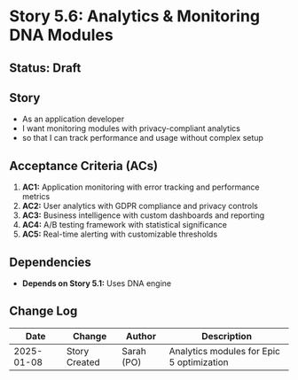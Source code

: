 # Story 5.6: Analytics & Monitoring DNA Modules

## Status: Draft

## Story

- As an application developer
- I want monitoring modules with privacy-compliant analytics
- so that I can track performance and usage without complex setup

## Acceptance Criteria (ACs)

1. **AC1:** Application monitoring with error tracking and performance metrics
2. **AC2:** User analytics with GDPR compliance and privacy controls
3. **AC3:** Business intelligence with custom dashboards and reporting
4. **AC4:** A/B testing framework with statistical significance
5. **AC5:** Real-time alerting with customizable thresholds

## Dependencies

- **Depends on Story 5.1:** Uses DNA engine

## Change Log

| Date       | Change        | Author     | Description                               |
| ---------- | ------------- | ---------- | ----------------------------------------- |
| 2025-01-08 | Story Created | Sarah (PO) | Analytics modules for Epic 5 optimization |

